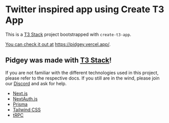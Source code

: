 # Twitter inspired app using Create T3 App

This is a [T3 Stack](https://create.t3.gg/) project bootstrapped with `create-t3-app`.

[You can check it out at](https://pidgey.vercel.app/) https://pidgey.vercel.app/.

## Pidgey was made with [T3 Stack](https://create.t3.gg/)!

If you are not familiar with the different technologies used in this project, please refer to the respective docs. If you still are in the wind, please join our [Discord](https://t3.gg/discord) and ask for help.

- [Next.js](https://nextjs.org)
- [NextAuth.js](https://next-auth.js.org)
- [Prisma](https://prisma.io)
- [Tailwind CSS](https://tailwindcss.com)
- [tRPC](https://trpc.io)

